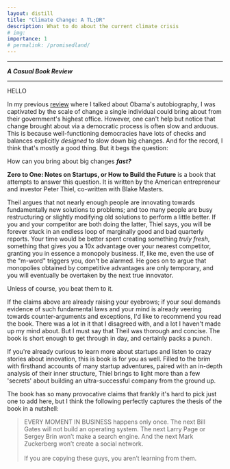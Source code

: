 ```yaml
---
layout: distill
title: "Climate Change: A TL;DR"
description: What to do about the current climate crisis
# img: 
importance: 1
# permalink: /promisedland/
---
```


---

**_A Casual Book Review_**

---
HELLO

In my previous [review](/blog/2021/promisedland/) where I talked about Obama's autobiography, I was captivated by the scale of change a single individual could bring about from their government's highest office. However, one can't help but notice that change brought about via a democratic process is often slow and arduous. This is because well-functioning democracies have lots of checks and balances explicitly _designed_ to slow down big changes. And for the record, I think that's mostly a good thing. But it begs the question:

How can you bring about big changes **_fast?_** 

**Zero to One: Notes on Startups, or How to Build the Future** is a book that attempts to answer this question. It is written by the American entrepreneur and investor Peter Thiel, co-written with Blake Masters.

Theil argues that not nearly enough people are innovating towards fundamentally new solutions to problems; and too many people are busy restructuring or slightly modifying old solutions to perform a little better. If you and your competitor are both doing the latter, Thiel says, you will be forever stuck in an endless loop of marginally good and bad quarterly reports. Your time would be better spent creating something _truly fresh_, something that gives you a 10x advantage over your nearest competitor, granting you in essence a monopoly business. If, like me, even the use of the "m-word" triggers you, don't be alarmed. He goes on to argue that monopolies obtained by competitive advantages are only temporary, and you will eventually be overtaken by the next true innovator. 

Unless of course, you beat them to it.

If the claims above are already raising your eyebrows; if your soul demands evidence of such fundamental laws and your mind is already veering towards counter-arguments and exceptions, I'd like to recommend you read the book. There was a lot in it that I disagreed with, and a lot I haven't made up my mind about. But I must say that Theil was thorough and concise. The book is short enough to get through in day, and certainly packs a punch.

If you're already curious to learn more about startups and listen to crazy stories about innovation, this is book is for you as well. Filled to the brim with firsthand accounts of many startup adventures, paired with an in-depth analysis of their inner structure, Thiel brings to light more than a few 'secrets' about building an ultra-successful company from the ground up.

The book has so many provocative claims that frankly it's hard to pick just one to add here, but I think the following perfectly captures the thesis of the book in a nutshell:

> EVERY MOMENT IN BUSINESS happens only once. The next Bill Gates will not build an operating system. The next Larry Page or Sergey Brin won’t make a search engine. And the next Mark Zuckerberg won’t create a social network.<br /><br />If you are copying these guys, you aren’t learning from them.




<!-- 
Could you sacrifice a little bit with scale  **lots** of speed?



Continuing with the theme of _big pictures_,   

Zero to One: Notes on Startups, or How to Build the Future is a 2014 book by the American entrepreneur and investor Peter Thiel, co-written with Blake Masters.

At a few interviews during my recent job search, I was asked some pointed questions about startups, by startups. One I hadn't prepared for included "If you were to create your own startup, what would be its values?"

Totally caught off guard, I think I said something like "Well, I would want to to be transparent, and the leadership to be razor focused a specific problem, and the whole team to have solid communication." But as you can probably tell, it's obvious I hadn't thought about the question a lot. I stand by that answer in that it describes the kind of place I would like to work at, but those aren't really values.

I'll 




Politics is as messy, complicated, and controversial as it is **important**. 

How can an any one individual navigate such a vast landscape without being overwhelmed? Without getting tangled in the web of any of its already perplexing niches---each of which is interconnected with the others in subtle yet meaningful ways?

To be honest, I'm not entirely sure. But I think this book is certainly one place to _start_.

As former US President Barack Obama walks you through his first term in office, it's almost impossible not to be impressed by the depth of his understanding of the forces driving change in our world; and awed by the clarity of his introspection.

Put yourself in his shoes. No really, _try it_.

- Imagine being tasked with charting your country's path to recovery from the worst financial crisis in your lifetime. 
- Imagine being tasked with developing the affordable healthcare infrastructure that will support millions of your nation's most vulnerable citizens.
- Imagine being tasked with effectively charting the entire world's path to recovery from the worst climate crisis in _anyone's_ lifetime.

Do you know how or even where you would start? If not, wouldn't you like to? If the answer is still no, really ask yourself why. What could possibly be more important, or more interesting?

Deliberate and purposeful---yet witty and informal, Obama walks a tightrope few other authors can. He paints for the reader the _big picture_ of politics, which serves to hold your attention while he saturates it with all the detail and nuance necessary to get a preliminary yet thorough understanding of the core issues.

He tackles a wide range of these including but not limited to: nuclear weapons proliferation, the reach and the limits of executive power, the increasing polarization and partisanship of modern politics, the inefficiencies of government, natural disaster response and preparedness, immigration reform, diplomacy and foreign affairs, and of course not to mention healthcare and wall street reform. 

An incredibly skilled orator, prepare to be disarmed by his wit, charm, and sheer authenticity. You'll find yourself inspired, and thinking bigger---about the entirety of the world---as opposed to just your little corner of it.

In fact, I think books like this are a great answer to the question _"Why read books?"_  and especially _"Why read long non-fiction books?"_

Because, simply put, empowered with a wider _perspective_ on life, you can expect to make wiser _choices_ about life. I'd gladly recommend this title to anyone interested in politics, and _especially_ to anyone _uninterested_ in politics. It's well worth your time.

I'll leave you with a quote I'm reminded of by the famous philosopher Albert Camus:

>   "Life is the sum of all your choices. <br /> <br />  So, what are you doing today?"


 -->
